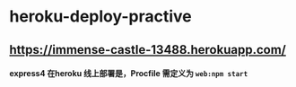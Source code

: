 # heroku-deploy-practive
## https://immense-castle-13488.herokuapp.com/
#### express4 在heroku 线上部署是，Procfile 需定义为 `web:npm start`
